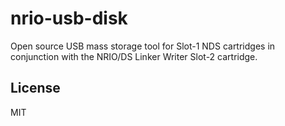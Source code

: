 # nrio-usb-disk

Open source USB mass storage tool for Slot-1 NDS cartridges in conjunction with the NRIO/DS Linker Writer Slot-2 cartridge.

## License

MIT

